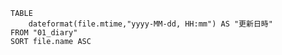 ``` dataview
TABLE
	dateformat(file.mtime,"yyyy-MM-dd, HH:mm") AS "更新日時"
FROM "01_diary"
SORT file.name ASC
```
